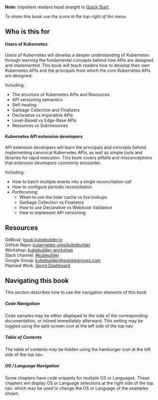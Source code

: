 **Note:** Impatient readers head straight to [Quick Start](quick_start.md).

*To share this book use the icons in the top-right of the menu.*

## Who is this for

#### Users of Kubernetes

Users of Kubernetes will develop a deeper understanding of Kubernetes through learning
the fundamental concepts behind how APIs are designed and implemented.  This book
will teach readers how to develop their own Kubernetes APIs and the
principals from which the core Kubernetes APIs are designed.

Including:

- The structure of Kubernetes APIs and Resources
- API versioning semantics
- Self-healing
- Garbage Collection and Finalizers
- Declarative vs Imperative APIs
- Level-Based vs Edge-Base APIs
- Resources vs Subresources

#### Kubernetes API extension developers

API extension developers will learn the principals and concepts behind implementing canonical
Kubernetes APIs, as well as simple tools and libraries for rapid execution.  This
book covers pitfalls and misconceptions that extension developers commonly encounter.

Including:

- How to batch multiple events into a single reconciliation call
- How to configure periodic reconciliation
- *Forthcoming*
    - When to use the lister cache vs live lookups
    - Garbage Collection vs Finalizers
    - How to use Declarative vs Webhook Validation
    - How to implement API versioning

## Resources

GitBook: [book.kubebuilder.io](http://book.kubebuilder.io)<br/>
GitHub Repo: [kubernetes-sigs/kubebuilder](https://github.com/kubernetes-sigs/kubebuilder)<br/>
Workshop: [kubebuilder-workshop](https://github.com/pwittrock/kubebuilder-workshop)<br/>
Slack channel: [#kubeuilder](http://slack.k8s.io/#kubebuilder)<br/>
Google Group: [kubebuilder@googlegroups.com](https://groups.google.com/forum/#!forum/kubebuilder)<br/>
Planned Work: [Sprint Dashboard](https://github.com/kubernetes-sigs/kubebuilder/projects/1)<br/>


## Navigating this book

This section describes how to use the navigation elements of this book

##### Code Navigation

Code samples may be either displayed to the side of the corresponding documentation, or inlined
immediately afterward.  This setting may be toggled using the split-screen icon at the left side
of the top nav.

##### Table of Contents

The table of contents may be hidden using the hamburger icon at the left side of the top nav.

##### OS / Language Navigation

Some chapters have code snippets for multiple OS or Languages.  These chapters will display OS
or Language selections at the right side of the top nav, which may be used to change the
OS or Language of the examples shown.
